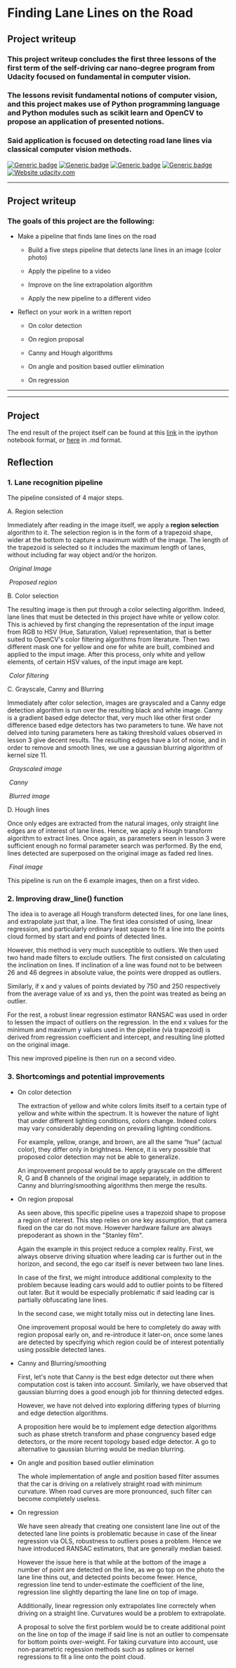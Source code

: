 # **Finding Lane Lines on the Road** 

## Project writeup

### This project writeup concludes the first three lessons of the first term of the self-driving car nano-degree program from Udacity focused on fundamental in computer vision.

### The lessons revisit fundamental notions of computer vision, and this project makes use of Python programming language and Python modules such as scikit learn and OpenCV to propose an application of presented notions.

### Said application is focused on detecting road lane lines via classical computer vision methods.

[![Generic badge](https://img.shields.io/badge/framework-python-blue.svg)](https://www.python.org/)
[![Generic badge](https://img.shields.io/badge/framework-opencv-blue.svg)](https://docs.opencv.org/3.0-beta/doc/py_tutorials/py_tutorials.html)
[![Generic badge](https://img.shields.io/badge/framework-scikit.learn-blue.svg)](http://scikit-learn.org/stable/)
[![Generic badge](https://img.shields.io/badge/domain-computer.vision-green.svg)](https://en.wikipedia.org/wiki/Computer_vision)
[![Website udacity.com](https://img.shields.io/website-up-down-green-red/http/shields.io.svg)](https://classroom.udacity.com/) 

---

## Project writeup

### The goals of this project are the following:

* Make a pipeline that finds lane lines on the road

    * Build a five steps pipeline that detects lane lines in an image (color photo)

    * Apply the pipeline to a video

    * Improve on the line extrapolation algorithm

    * Apply the new pipeline to a different video

* Reflect on your work in a written report

    * On color detection

    * On region proposal

    * Canny and Hough algorithms

    * On angle and position based outlier elimination

    * On regression

[//]: # (Image References)
[image1]: ./examples/grayscale.jpg "original"
[image2]: ./examples/grayscale.jpg "proposed region"
[image3]: ./examples/grayscale.jpg "color filtering"
[image4]: ./examples/grayscale.jpg "grayscale"
[image5]: ./examples/grayscale.jpg "canny"
[image6]: ./examples/grayscale.jpg "blurred"
[image7]: ./examples/grayscale.jpg "final"

---
---

## Project

The end result of the project itself can be found at this [link](https://github.com/swoldetsadick/sdce/blob/master/Projects/01_find_lane_lines_on_the_road/CarND_LaneLines_P1/P1.ipynb) in the ipython notebook format, or [here](https://github.com/swoldetsadick/sdce/blob/master/Projects/01_find_lane_lines_on_the_road/CarND_LaneLines_P1/md/P1.md) in .md format.

## Reflection

### 1. Lane recognition pipeline

The pipeline consisted of 4 major steps. 

A. Region selection

Immediately after reading in the image itself, we apply a **region selection** algorithm to it. The selection region is 
in the form of a trapezoid shape, wider at the bottom to capture a maximum width of the image. The length of the 
trapezoid is selected so it includes the maximum length of lanes, without including far way object and/or the horizon.

![]()
_Original Image_

![]()
_Proposed region_

B. Color selection

The resulting image is then put through a color selecting algorithm. Indeed, lane lines that must be detected in this
project have white or yellow color. This is achieved by first changing the representation of the input image from RGB
to HSV (Hue, Saturation, Value) representation, that is better suited to OpenCV's color filtering algorithms from 
literature. Then two different mask one for yellow and one for white are built, combined and applied to the imput image.
After this process, only white and yellow elements, of certain HSV values, of the input image are kept.

![]()
_Color filtering_

C. Grayscale, Canny and Blurring

Immediately after color selection, images are grayscaled and a Canny edge detection algorithm is run over the resulting
black and white image. Canny is a gradient based edge detector that, very much like other first order difference based
edge detectors has two parameters to tune. We have not delved into tuning parameters here as taking threshold values
observed in lesson 3 give decent results.
The resulting edges have a lot of noise, and in order to remove and smooth lines, we use a gaussian blurring algorithm
of kernel size 11.

![]()
_Grayscaled image_

![]()
_Canny_

![]()
_Blurred image_

D. Hough lines

Once only edges are extracted from the natural images, only straight line edges are of interest of lane lines. Hence,
we apply a Hough transform algorithm to extract lines. Once again, as parameters seen in lesson 3 were sufficient enough
no formal parameter search was performed.
By the end, lines detected are superposed on the original image as faded red lines.

![]()
_Final image_

This pipeline is run on the 6 example images, then on a first video.

### 2. Improving draw_line() function

The idea is to average all Hough transform detected lines, for one lane lines, and extrapolate just that, a line. The 
first idea consisted of using, linear regression, and particularly ordinary least square to fit a line into the points
cloud formed by start and end points of detected lines.

However, this method is very much susceptible to outliers. We then used two hand made filters to exclude outliers.
The first consisted on calculating the inclination on lines. If inclination of a line was found not to be between 26 and
46 degrees in absolute value, the points were dropped as outliers.

Similarly, if x and y values of points deviated by 750 and 250 respectively from the average value of xs and ys, then 
the point was treated as being an outlier.

For the rest, a robust linear regression estimator RANSAC was used in order to lessen the impact of outliers on the 
regression. In the end x values for the minimum and maximum y values used in the pipeline (via trapezoid) is derived
from regression coefficient and intercept, and resulting line plotted on the original image.

This new improved pipeline is then run on a second video.


### 3. Shortcomings and potential improvements

* On color detection

    The extraction of yellow and white colors limits itself to a certain type of yellow and white within the spectrum.
    It is however the nature of light that under different lighting conditions, colors change. Indeed colors may vary 
    considerably depending on prevailing lighting conditions.
    
    For example, yellow, orange, and brown, are all the same “hue” (actual color), they differ only in brightness.
    Hence, it is very possible that proposed color detection may not be able to generalize.
    
    
    An improvement proposal would be to apply grayscale on the different R, G and B channels of the original image 
    separately, in addition to Canny and blurring/smoothing algorithms then merge the results.

* On region proposal
    
    As seen above, this specific pipeline uses a trapezoid shape to propose a region of interest. This step relies on 
    one key assumption, that camera fixed on the car do not move. However hardware failure are always prepoderant as 
    shown in the "Stanley film".
    
    Again the example in this project reduce a complex reality. First, we always observe driving situation where leading 
    car is further out in the horizon, and second, the ego car itself is never between two lane lines.
    
    In case of the first, we might introduce additional complexity to the problem because leading cars would add to 
    outlier points to be filtered out later. But it would be especially problematic if said leading car is partially 
    obfuscating lane lines.
    
    In the second case, we might totally miss out in detecting lane lines.
    
    
    One improvement proposal would be here to completely do away with region proposal early on, and re-introduce it 
    later-on, once some lanes are detected by specifying which region could be of interest potentially using possible 
    detected lanes.

    
* Canny and Blurring/smoothing

    First, let's note that Canny is the best edge detector out there when computation cost is taken into account. 
    Similarly, we have observed that gaussian blurring does a good enough job for thinning detected edges.
    
    However, we have not delved into exploring differing types of blurring and edge detection algorithms.
    
    
    A proposition here would be to implement edge detection algorithms such as phase stretch transform and phase 
    congruency based edge detectors, or the more recent topology based edge detector.
    A go to alternative to gaussian blurring would be median blurring.
    
* On angle and position based outlier elimination

    The whole implementation of angle and position based filter assumes that the car is driving on a relatively straight
    road with minimum curvature. When road curves are more pronounced, such filter can become completely useless.

* On regression

    We have seen already that creating one consistent lane line out of the detected lane line points is problematic 
    because in case of the linear regression via OLS, robustness to outliers poses a problem.
    Hence we have introduced RANSAC estimators, that are generally median based.
    
    However the issue here is that while at the bottom of the image a number of point are detected on the line, as we go
    top on the photo the lane line thins out, and detected points become fewer. Hence, regression line tend to 
    under-estimate the coefficient of the line, regression line slightly departing the lane line on top of image.
    
    Additionally, linear regression only extrapolates line correctely when driving on a straight line. Curvatures would
    be a problem to extrapolate.
    
    
    A proposal to solve the first porblem would be to create additional point on the line on top of the image if said
    line is not an outlier to compensate for bottom points over-weight.
    For taking curvature into account, use non-parametric regession methods such as splines or kernel regressions to fit
    a line onto the point cloud.

